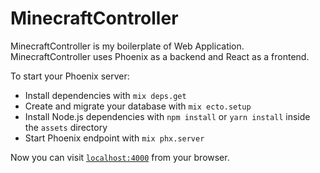 # MinecraftController

MinecraftController is my boilerplate of Web Application. MinecraftController uses Phoenix as a backend and React as a frontend.

To start your Phoenix server:

  * Install dependencies with `mix deps.get`
  * Create and migrate your database with `mix ecto.setup`
  * Install Node.js dependencies with `npm install` or `yarn install` inside the `assets` directory
  * Start Phoenix endpoint with `mix phx.server`

Now you can visit [`localhost:4000`](http://localhost:4000) from your browser.
